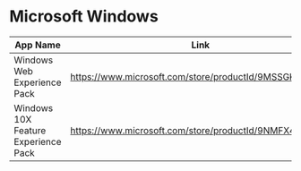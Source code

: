 # Microsoft Windows
| App Name | Link |
| --- | --- |
| Windows Web Experience Pack | https://www.microsoft.com/store/productId/9MSSGKG348SP |
| Windows 10X Feature Experience Pack | https://www.microsoft.com/store/productId/9NMFX4Z6DRZL |